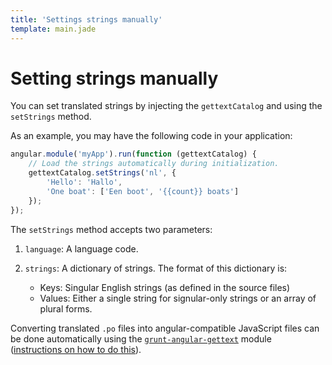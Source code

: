 ```yaml
---
title: 'Settings strings manually'
template: main.jade
---
```


# Setting strings manually

You can set translated strings by injecting the `gettextCatalog` and using the `setStrings` method.

As an example, you may have the following code in your application:

```javascript
angular.module('myApp').run(function (gettextCatalog) {
    // Load the strings automatically during initialization.
    gettextCatalog.setStrings('nl', {
        'Hello': 'Hallo',
        'One boat': ['Een boot', '{{count}} boats']
    });
});
```

The `setStrings` method accepts two parameters:

1. `language`: A language code.
2. `strings`: A dictionary of strings. The format of this dictionary is:

   * Keys: Singular English strings (as defined in the source files)
   * Values: Either a single string for signular-only strings or an array of plural forms.

Converting translated `.po` files into angular-compatible JavaScript files can be done automatically using the [`grunt-angular-gettext`](/dev-guide/compile/) module ([instructions on how to do this](/dev-guide/compile/)).
